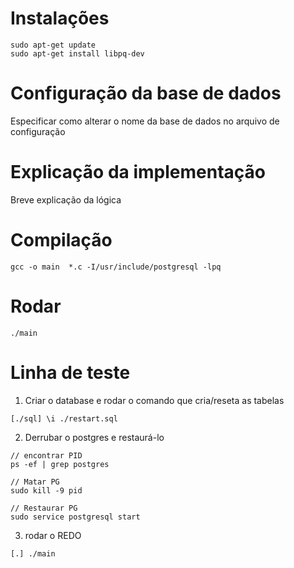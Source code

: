 # Instalações

```
sudo apt-get update
sudo apt-get install libpq-dev
```

# Configuração da base de dados 
Especificar como alterar o nome da base de dados no arquivo de configuração

# Explicação da implementação
Breve explicação da lógica 

# Compilação 

```
gcc -o main  *.c -I/usr/include/postgresql -lpq
```

# Rodar 
```
./main
```

# Linha de teste 

1. Criar o database e rodar o comando que cria/reseta as tabelas 
```
[./sql] \i ./restart.sql
```

2. Derrubar o postgres e restaurá-lo 

```
// encontrar PID
ps -ef | grep postgres

// Matar PG
sudo kill -9 pid

// Restaurar PG
sudo service postgresql start
```

3. rodar o REDO 
```
[.] ./main
```